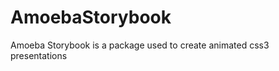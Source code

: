 AmoebaStorybook
===============

Amoeba Storybook is a package used to create animated css3 presentations